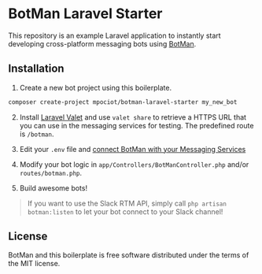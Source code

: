 # BotMan Laravel Starter

This repository is an example Laravel application to instantly start developing cross-platform messaging bots using [BotMan](https://github.com/mpociot/botman).

## Installation

1. Create a new bot project using this boilerplate.

```bash
composer create-project mpociot/botman-laravel-starter my_new_bot
```

2. Install [Laravel Valet](https://laravel.com/docs/5.3/valet) and use `valet share` to retrieve a HTTPS URL that you can use in 
the messaging services for testing. The predefined route is `/botman`.

3. Edit your `.env` file and [connect BotMan with your Messaging Services](https://github.com/mpociot/botman#connect-with-your-messaging-service)

4. Modify your bot logic in `app/Controllers/BotManController.php` and/or `routes/botman.php`.

5. Build awesome bots!

> If you want to use the Slack RTM API, simply call `php artisan botman:listen` to let your bot connect to your Slack channel!

## License

BotMan and this boilerplate is free software distributed under the terms of the MIT license.
